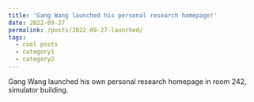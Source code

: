 ```yaml
---
title: 'Gang Wang launched his personal research homepage!'
date: 2022-09-27
permalink: /posts/2022-09-27-launched/
tags:
  - cool posts
  - category1
  - category2
---
```


Gang Wang launched his own personal research homepage in room 242, simulator building.


